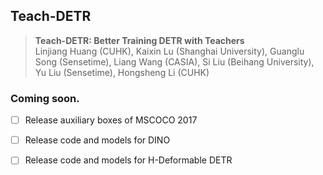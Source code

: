 ## Teach-DETR

> **Teach-DETR: Better Training DETR with Teachers**<br> 
> Linjiang Huang (CUHK), Kaixin Lu (Shanghai University), Guanglu Song (Sensetime), Liang Wang (CASIA),
> Si Liu (Beihang University), Yu Liu (Sensetime), Hongsheng Li (CUHK)


### Coming soon.

- [ ] Release auxiliary boxes of MSCOCO 2017
- [ ] Release code and models for DINO
- [ ] Release code and models for H-Deformable DETR

